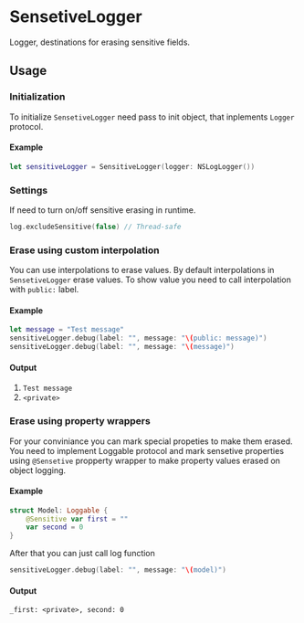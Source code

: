 # SensetiveLogger
Logger, destinations for erasing sensitive fields.

## Usage

### Initialization
To initialize `SensetiveLogger` need pass to init object, that inplements `Logger` protocol.
#### Example
```swift
let sensitiveLogger = SensitiveLogger(logger: NSLogLogger())
```

### Settings
If need to turn on/off sensitive erasing in runtime.
```swift
log.excludeSensitive(false) // Thread-safe
```

### Erase using custom interpolation
You can use interpolations to erase values. By default interpolations in `SensetiveLogger` erase values. To show value you need to call interpolation with `public:` label.
#### Example
```swift
let message = "Test message"
sensitiveLogger.debug(label: "", message: "\(public: message)")
sensitiveLogger.debug(label: "", message: "\(message)")
```
#### Output
1. `Test message`
2. `<private>`



### Erase using property wrappers
For your conviniance you can mark special propeties to make them erased.
You need to implement Loggable protocol and mark sensetive properties using `@Sensetive` propperty wrapper to make property values erased on object logging.

#### Example
```swift
struct Model: Loggable {
    @Sensitive var first = ""
    var second = 0
}
```

After that you can just call log function
```swift
sensitiveLogger.debug(label: "", message: "\(model)")
```

#### Output
`_first: <private>, second: 0`